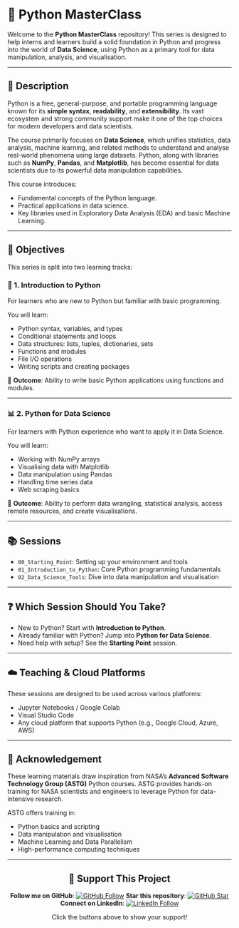 # 🐍 Python MasterClass

Welcome to the **Python MasterClass** repository! This series is designed to help interns and learners build a solid foundation in Python and progress into the world of **Data Science**, using Python as a primary tool for data manipulation, analysis, and visualisation.

---

## 📘 Description

Python is a free, general-purpose, and portable programming language known for its **simple syntax**, **readability**, and **extensibility**. Its vast ecosystem and strong community support make it one of the top choices for modern developers and data scientists.

The course primarily focuses on **Data Science**, which unifies statistics, data analysis, machine learning, and related methods to understand and analyse real-world phenomena using large datasets. Python, along with libraries such as **NumPy**, **Pandas**, and **Matplotlib**, has become essential for data scientists due to its powerful data manipulation capabilities.

This course introduces:
- Fundamental concepts of the Python language.
- Practical applications in data science.
- Key libraries used in Exploratory Data Analysis (EDA) and basic Machine Learning.

---

## 🎯 Objectives

This series is split into two learning tracks:

### 🔰 1. Introduction to Python
For learners who are new to Python but familiar with basic programming.

You will learn:
- Python syntax, variables, and types  
- Conditional statements and loops  
- Data structures: lists, tuples, dictionaries, sets  
- Functions and modules  
- File I/O operations  
- Writing scripts and creating packages  

📌 **Outcome**: Ability to write basic Python applications using functions and modules.

---

### 📊 2. Python for Data Science  
For learners with Python experience who want to apply it in Data Science.

You will learn:
- Working with NumPy arrays  
- Visualising data with Matplotlib  
- Data manipulation using Pandas  
- Handling time series data  
- Web scraping basics  

📌 **Outcome**: Ability to perform data wrangling, statistical analysis, access remote resources, and create visualisations.

---

## 📚 Sessions

- `00_Starting_Point`: Setting up your environment and tools  
- `01_Introduction_to_Python`: Core Python programming fundamentals  
- `02_Data_Science_Tools`: Dive into data manipulation and visualisation  

---

## ❓ Which Session Should You Take?

- New to Python? Start with **Introduction to Python**.  
- Already familiar with Python? Jump into **Python for Data Science**.  
- Need help with setup? See the **Starting Point** session.  

---

## ☁️ Teaching & Cloud Platforms

These sessions are designed to be used across various platforms:
- Jupyter Notebooks / Google Colab  
- Visual Studio Code  
- Any cloud platform that supports Python (e.g., Google Cloud, Azure, AWS)

---

## 🙌 Acknowledgement

These learning materials draw inspiration from NASA’s **Advanced Software Technology Group (ASTG)** Python courses. ASTG provides hands-on training for NASA scientists and engineers to leverage Python for data-intensive research.

ASTG offers training in:
- Python basics and scripting  
- Data manipulation and visualisation  
- Machine Learning and Data Parallelism  
- High-performance computing techniques  

---

<div align="center">

## 🌟 Support This Project
**Follow me on GitHub**: [![GitHub Follow](https://img.shields.io/github/followers/Harrypatria?style=social)](https://github.com/Harrypatria?tab=followers)
**Star this repository**: [![GitHub Star](https://img.shields.io/github/stars/Harrypatria/SQLite_Advanced_Tutorial_Google_Colab?style=social)](https://github.com/Harrypatria/SQLite_Advanced_Tutorial_Google_Colab/stargazers)
**Connect on LinkedIn**: [![LinkedIn Follow](https://img.shields.io/badge/LinkedIn-0077B5?style=for-the-badge&logo=linkedin&logoColor=white)](https://www.linkedin.com/in/harry-patria/)

Click the buttons above to show your support!

</div>
